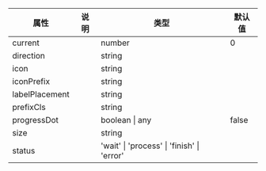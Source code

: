 属性 | 说明 | 类型 | 默认值 
------ | ------ | ------ | ---
current||number|0
direction||string|
icon||string|
iconPrefix||string|
labelPlacement||string|
prefixCls||string|
progressDot||boolean \| any|false
size||string|
status||'wait' \| 'process' \| 'finish' \| 'error'|